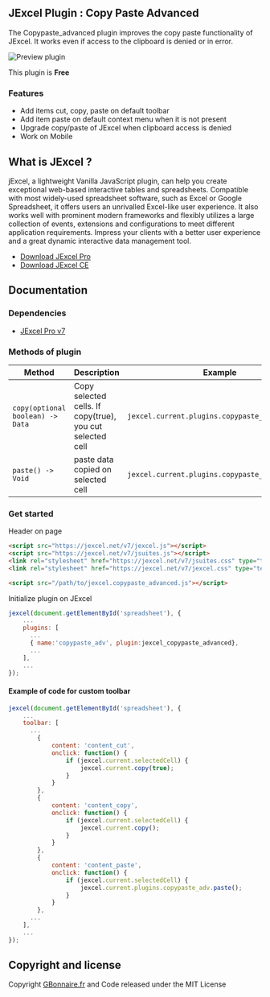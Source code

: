## JExcel Plugin : Copy Paste Advanced

The Copypaste_advanced plugin improves the copy paste functionality of JExcel. It works even if access to the clipboard is denied or in error.

![Preview plugin](https://github.com/Guillaume-Bo/jexcel-plugins-and-editors/blob/master/plugins/copypaste_advanced/preview.png)

This plugin is **Free**

### Features

- Add items cut, copy, paste on default toolbar
- Add item paste on default context menu when it is not present
- Upgrade copy/paste of JExcel when clipboard access is denied
- Work on Mobile


## What is JExcel ?

jExcel, a lightweight Vanilla JavaScript plugin, can help you create exceptional web-based interactive tables and spreadsheets. Compatible with most widely-used spreadsheet software, such as Excel or Google Spreadsheet, it offers users an unrivalled Excel-like user experience. It also works well with prominent modern frameworks and flexibly utilizes a large collection of events, extensions and configurations to meet different application requirements. Impress your clients with a better user experience and a great dynamic interactive data management tool.

- [Download JExcel Pro](https://www.jexcel.net) 
- [Download JExcel CE](https://bossanova.uk/jexcel/)

## Documentation

### Dependencies

- [JExcel Pro v7](https://www.jexcel.net/v7) 

### Methods of plugin

<table>
	<thead>
		<tr>
			<th>Method</th>
			<th>Description</th>
			<th>Example</th>
		</tr>
	</thead>
	<tbody>
		<tr>
			<td><code>copy(optional boolean) -> Data</code></td>
			<td>Copy selected cells. If copy(true), you cut selected cell</td>
			<td><code>jexcel.current.plugins.copypaste_adv.copy();</code></td>
		</tr>
		<tr>
			<td><code>paste() -> Void</code></td>
			<td>paste data copied on selected cell</td>
			<td><code>jexcel.current.plugins.copypaste_adv.paste();</code></td>
		</tr>
	</tbody>
</table>

### Get started

Header on page
```HTML
<script src="https://jexcel.net/v7/jexcel.js"></script>
<script src="https://jexcel.net/v7/jsuites.js"></script>
<link rel="stylesheet" href="https://jexcel.net/v7/jsuites.css" type="text/css" />
<link rel="stylesheet" href="https://jexcel.net/v7/jexcel.css" type="text/css" />

<script src="/path/to/jexcel.copypaste_advanced.js"></script>
```

Initialize plugin on JExcel
```JavaScript
jexcel(document.getElementById('spreadsheet'), {
	...
	plugins: [
      ...
      { name:'copypaste_adv', plugin:jexcel_copypaste_advanced},
      ...  
    ],
    ...
});
```

#### Example of code for custom toolbar

```JavaScript
jexcel(document.getElementById('spreadsheet'), {
	...
	toolbar: [
      ...
        {
	        content: 'content_cut',
	        onclick: function() {
	            if (jexcel.current.selectedCell) {
	                jexcel.current.copy(true);
	            }
	        }
	    },
	    {
	        content: 'content_copy',
	        onclick: function() {
	            if (jexcel.current.selectedCell) {
	                jexcel.current.copy();
	            }
	        }
	    },
	    {
	        content: 'content_paste',
	        onclick: function() {
	            if (jexcel.current.selectedCell) {
	                jexcel.current.plugins.copypaste_adv.paste();
	            }
	        }
	    },
      ...  
    ],
    ...
});
```

## Copyright and license

Copyright [GBonnaire.fr](https://www.gbonnaire.fr) and Code released under the MIT License